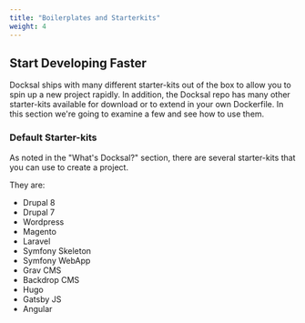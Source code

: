 ```yaml
---
title: "Boilerplates and Starterkits"
weight: 4
---
```


## Start Developing Faster

Docksal ships with many different starter-kits out of the box to allow you to spin up a new project rapidly. In addition, the Docksal repo has many other starter-kits available for download or to extend in your own Dockerfile. In this section we're going to examine a few and see how to use them.

### Default Starter-kits

As noted in the "What's Docksal?" section, there are several starter-kits that you can use to create a project.

They are:

* Drupal 8
* Drupal 7
* Wordpress
* Magento
* Laravel
* Symfony Skeleton
* Symfony WebApp
* Grav CMS
* Backdrop CMS
* Hugo
* Gatsby JS
* Angular

